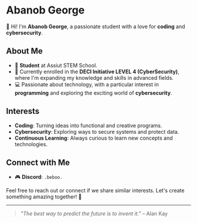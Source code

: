 # Abanob George  

👋 Hi! I'm **Abanob George**, a passionate student with a love for **coding** and **cybersecurity**.  

## About Me  
- 🏫 **Student** at Assiut STEM School.  
- 📖 Currently enrolled in the **DECI Initiative LEVEL 4 (CyberSecurity)**, where I'm expanding my knowledge and skills in advanced fields.  
- 💻 Passionate about technology, with a particular interest in **programming** and exploring the exciting world of **cybersecurity**.  

## Interests  
- **Coding**: Turning ideas into functional and creative programs.  
- **Cybersecurity**: Exploring ways to secure systems and protect data.  
- **Continuous Learning**: Always curious to learn new concepts and technologies.  

## Connect with Me  
- 🎮 **Discord**: `.beboo.`  

Feel free to reach out or connect if we share similar interests. Let's create something amazing together! 🚀  

---
> *"The best way to predict the future is to invent it."* – Alan Kay  

